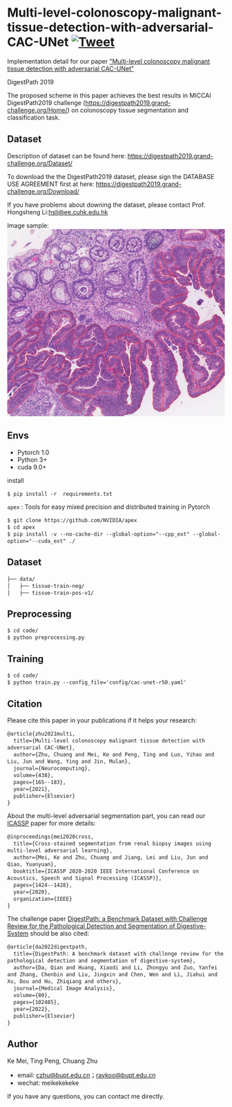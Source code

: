 # Multi-level-colonoscopy-malignant-tissue-detection-with-adversarial-CAC-UNet [![Tweet](https://img.shields.io/twitter/url/http/shields.io.svg?style=social)](https://twitter.com/intent/tweet?text=Codes%20and%20Data%20for%20Our%20Paper:%20"Multi-level%20colonoscopy%20malignant%20tissue%20detection%20with%20adversarial%20CAC-UNet"%20&url=https://github.com/bupt-ai-cz/CAC-UNet-DigestPath2019)
Implementation detail for our paper ["Multi-level colonoscopy malignant tissue detection with adversarial CAC-UNet"](https://www.researchgate.net/publication/348780589_Multi-level_colonoscopy_malignant_tissue_detection_with_adversarial_CAC-UNet#fullTextFileContent)

DigestPath 2019

The proposed scheme in this paper achieves the best results in MICCAI DigestPath2019 challenge (https://digestpath2019.grand-challenge.org/Home/) on colonoscopy tissue segmentation and classification task.

## Dataset
Description of dataset can be found here:
https://digestpath2019.grand-challenge.org/Dataset/

To download the the DigestPath2019 dataset, please sign the DATABASE USE AGREEMENT first at here:
https://digestpath2019.grand-challenge.org/Download/

If you have problems about downing the dataset, please contact Prof. Hongsheng Li:hsli@ee.cuhk.edu.hk

Image sample:
![](https://github.com/PkuMaplee/Multi-level-colonoscopy-malignant-tissue-detection-with-adversarial-CAC-UNet/blob/master/sample-image.jpg)

## Envs
- Pytorch 1.0
- Python 3+
- cuda 9.0+

install
```
$ pip install -r  requirements.txt
```

`apex` :  Tools for easy mixed precision and distributed training in Pytorch
```
$ git clone https://github.com/NVIDIA/apex
$ cd apex
$ pip install -v --no-cache-dir --global-option="--cpp_ext" --global-option="--cuda_ext" ./
```

## Dataset
```
├── data/
│   ├── tissue-train-neg/     
│   ├── tissue-train-pos-v1/
```
## Preprocessing
```
$ cd code/
$ python preprocessing.py
```

## Training
```
$ cd code/
$ python train.py --config_file='config/cac-unet-r50.yaml'
```
## Citation
Please cite this paper in your publications if it helps your research:

```
@article{zhu2021multi,
  title={Multi-level colonoscopy malignant tissue detection with adversarial CAC-UNet},
  author={Zhu, Chuang and Mei, Ke and Peng, Ting and Luo, Yihao and Liu, Jun and Wang, Ying and Jin, Mulan},
  journal={Neurocomputing},
  volume={438},
  pages={165--183},
  year={2021},
  publisher={Elsevier}
}
```

About the multi-level adversarial segmentation part, you can read our [ICASSP](https://arxiv.org/pdf/2002.08587.pdf) paper for more details:

```
@inproceedings{mei2020cross,
  title={Cross-stained segmentation from renal biopsy images using multi-level adversarial learning},
  author={Mei, Ke and Zhu, Chuang and Jiang, Lei and Liu, Jun and Qiao, Yuanyuan},
  booktitle={ICASSP 2020-2020 IEEE International Conference on Acoustics, Speech and Signal Processing (ICASSP)},
  pages={1424--1428},
  year={2020},
  organization={IEEE}
}
```
The challenge paper [DigestPath: a Benchmark Dataset with Challenge Review for the Pathological Detection and Segmentation of Digestive-System](https://github.com/bupt-ai-cz/CAC-UNet-DigestPath2019/tree/main/papers/DigestPath-a-Benchmark-Dataset-with-Challenge-Review.pdf) should be also cited:
```
@article{da2022digestpath,
  title={DigestPath: A benchmark dataset with challenge review for the pathological detection and segmentation of digestive-system},
  author={Da, Qian and Huang, Xiaodi and Li, Zhongyu and Zuo, Yanfei and Zhang, Chenbin and Liu, Jingxin and Chen, Wen and Li, Jiahui and Xu, Dou and Hu, Zhiqiang and others},
  journal={Medical Image Analysis},
  volume={80},
  pages={102485},
  year={2022},
  publisher={Elsevier}
}
```

## Author
Ke Mei, Ting Peng, Chuang Zhu
- email: czhu@bupt.edu.cn；raykoo@bupt.edu.cn
- wechat: meikekekeke

If you have any questions, you can contact me directly.

